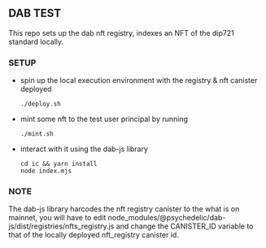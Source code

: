 ## DAB TEST
This repo sets up the dab nft registry, indexes an NFT of the dip721 standard locally.

### SETUP
- spin up the local execution environment with the registry & nft canister deployed
    ```
    ./deploy.sh
    ```
- mint some nft to the test user principal by running
    ```
    ./mint.sh
    ```
- interact with it using the dab-js library
  ```
  cd ic && yarn install
  node index.mjs
  ```

### NOTE
The dab-js library harcodes the nft registry canister to the what is on mainnet, you will have to edit node_modules/@psychedelic/dab-js/dist/registries/nfts_registry.js
and change the CANISTER_ID variable to that of the locally deployed nft_registry canister id.


